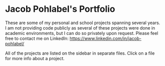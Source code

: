 # Jacob Pohlabel's Portfolio
These are some of my personal and school projects spanning several years. I am not providing code publicly as several of these projects were done in academic environments, but I can do so privately upon request. Please feel free to contact me on LinkedIn: https://www.linkedin.com/in/jacob-pohlabel/

All of the projects are listed on the sidebar in separate files. Click on a file for more info about a project.
